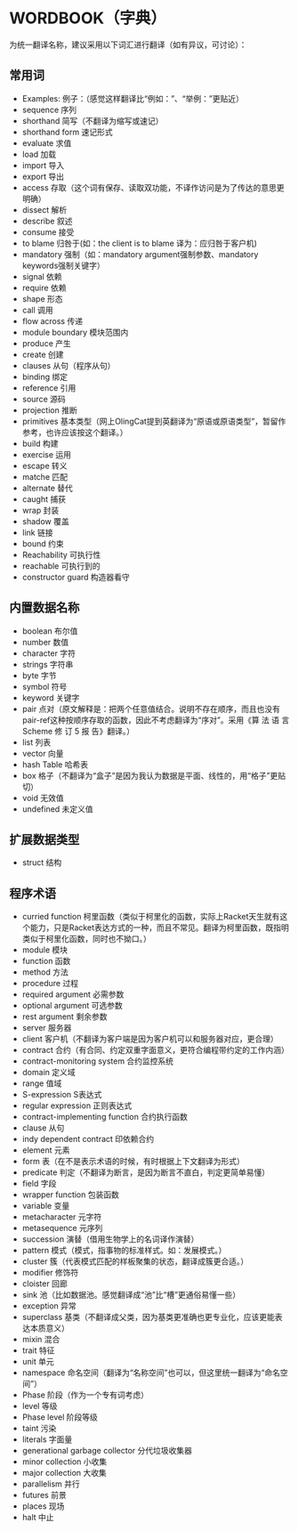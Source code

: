 # WORDBOOK（字典）

为统一翻译名称，建议采用以下词汇进行翻译（如有异议，可讨论）：
## 常用词
- Examples: 例子：（感觉这样翻译比“例如：”、“举例：”更贴近）
- sequence 序列
- shorthand 简写（不翻译为缩写或速记）
- shorthand form 速记形式
- evaluate 求值
- load 加载
- import 导入
- export 导出
- access 存取（这个词有保存、读取双功能，不译作访问是为了传达的意思更明确）
- dissect 解析
- describe 叙述
- consume 接受
- to blame 归咎于(如：the client is to blame 译为：应归咎于客户机)
- mandatory 强制（如：mandatory argument强制参数、mandatory keywords强制关键字）
- signal 依赖
- require 依赖
- shape 形态
- call 调用
- flow across 传递
- module boundary 模块范围内
- produce 产生
- create 创建
- clauses 从句（程序从句）
- binding 绑定
- reference 引用　
- source 源码
- projection 推断
- primitives 基本类型（网上OlingCat提到英翻译为“原语或原语类型”，暂留作参考，也许应该按这个翻译。）
- build 构建
- exercise 运用
- escape 转义
- matche 匹配
- alternate 替代
- caught 捕获
- wrap 封装
- shadow 覆盖
- link 链接
- bound 约束
- Reachability 可执行性
- reachable 可执行到的
- constructor guard 构造器看守

## 内置数据名称
- boolean 布尔值
- number 数值
- character 字符
- strings 字符串
- byte 字节
- symbol 符号
- keyword 关键字
- pair 点对（原文解释是：把两个任意值结合。说明不存在顺序，而且也没有pair-ref这种按顺序存取的函数，因此不考虑翻译为“序对”。采用《算 法 语 言 Scheme 修 订 5 报 告》翻译。）
- list 列表
- vector 向量
- hash Table 哈希表
- box 格子（不翻译为“盒子”是因为我认为数据是平面、线性的，用“格子”更贴切）
- void 无效值
- undefined 未定义值

## 扩展数据类型
- struct 结构

## 程序术语
- curried function 柯里函数（类似于柯里化的函数，实际上Racket天生就有这个能力，只是Racket表达方式的一种，而且不常见。翻译为柯里函数，既指明类似于柯里化函数，同时也不拗口。）
- module 模块
- function 函数
- method 方法
- procedure 过程
- required argument 必需参数
- optional argument 可选参数
- rest argument 剩余参数
- server 服务器
- client 客户机（不翻译为客户端是因为客户机可以和服务器对应，更合理）
- contract 合约（有合同、约定双重字面意义，更符合编程带约定的工作内涵）
- contract-monitoring system 合约监控系统
- domain 定义域
- range 值域
- S-expression S表达式
- regular expression 正则表达式
- contract-implementing function 合约执行函数
- clause 从句
- indy dependent contract 印依赖合约
- element 元素
- form 表（在不是表示术语的时候，有时根据上下文翻译为形式）
- predicate 判定（不翻译为断言，是因为断言不直白，判定更简单易懂）
- field 字段
- wrapper function 包装函数
- variable 变量
- metacharacter 元字符
- metasequence 元序列
- succession 演替（借用生物学上的名词译作演替）
- pattern 模式（模式，指事物的标准样式。如：发展模式。）
- cluster 簇（代表模式匹配的样板聚集的状态，翻译成簇更合适。）
- modifier 修饰符
- cloister 回廊
- sink 池（比如数据池。感觉翻译成“池”比“槽”更通俗易懂一些）
- exception 异常
- superclass 基类（不翻译成父类，因为基类更准确也更专业化，应该更能表达本质意义）
- mixin 混合
- trait 特征
- unit 单元
- namespace 命名空间（翻译为“名称空间”也可以，但这里统一翻译为“命名空间”）
- Phase 阶段（作为一个专有词考虑）
- level 等级
- Phase level 阶段等级
- taint 污染
- literals 字面量
- generational garbage collector 分代垃圾收集器
- minor collection 小收集
- major collection 大收集
- parallelism 并行
- futures 前景
- places 现场
- halt 中止
